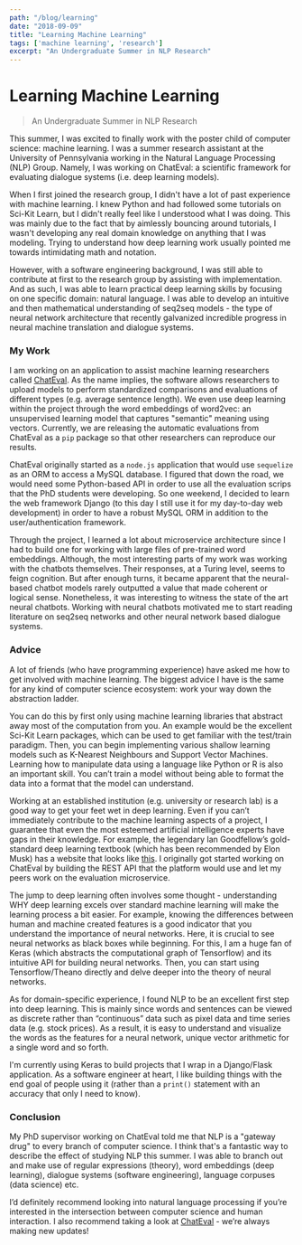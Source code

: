 ```yaml
---
path: "/blog/learning"
date: "2018-09-09"
title: "Learning Machine Learning"
tags: ['machine learning', 'research']
excerpt: "An Undergraduate Summer in NLP Research"
---
```


# Learning Machine Learning
> An Undergraduate Summer in NLP Research

This summer, I was excited to finally work with the poster child of computer science: machine learning. I was a summer research assistant at the University of Pennsylvania working in the Natural Language Processing (NLP) Group. Namely, I was working on ChatEval: a scientific framework for evaluating dialogue systems (i.e. deep learning models).

When I first joined the research group, I didn't have a lot of past experience with machine learning. I knew Python and had followed some tutorials on Sci-Kit Learn, but I didn't really feel like I understood what I was doing. This was mainly due to the fact that by aimlessly bouncing around tutorials, I wasn't developing any real domain knowledge on anything that I was modeling. Trying to understand how deep learning work usually pointed me towards intimidating math and notation.

However, with a software engineering background, I was still able to contribute at first to the research group by assisting with implementation. And as such, I was able to learn practical deep learning skills by focusing on one specific domain: natural language. I was able to develop an intuitive and then mathematical understanding of seq2seq models - the type of neural network architecture that recently galvanized incredible progress in neural machine translation and dialogue systems.

### My Work
I am working on an application to assist machine learning researchers called [ChatEval](https://chateval.org). As the name implies, the software allows researchers to upload models to perform standardized comparisons and evaluations of different types (e.g. average sentence length). We even use deep learning within the project through the word embeddings of word2vec: an unsupervised learning model that captures "semantic" meaning using vectors. Currently, we are releasing the automatic evaluations from ChatEval as a `pip` package so that other researchers can reproduce our results. 

ChatEval originally started as a `node.js` application that would use `sequelize` as an ORM to access a MySQL database. I figured that down the road, we would need some Python-based API in order to use all the evaluation scrips that the PhD students were developing. So one weekend, I decided to learn the web framework Django (to this day I still use it for my day-to-day web development) in order to have a robust MySQL ORM in addition to the user/authentication framework.

Through the project, I learned a lot about microservice architecture since I had to build one for working with large files of pre-trained word embeddings. Although, the most interesting parts of my work was working with the chatbots themselves. Their responses, at a Turing level, seems to feign cognition. But after enough turns, it became apparent that the neural-based chatbot models rarely outputted a value that made coherent or logical sense. Nonetheless, it was interesting to witness the state of the art neural chatbots. Working with neural chatbots motivated me to start reading literature on seq2seq networks and other neural network based dialogue systems.

### Advice
A lot of friends (who have programming experience) have asked me how to get involved with machine learning. The biggest advice I have is the same for any kind of computer science ecosystem: work your way down the abstraction ladder.

You can do this by first only using machine learning libraries that abstract away most of the computation from you. An example would be the excellent Sci-Kit Learn packages, which can be used to get familiar with the test/train paradigm. Then, you can begin implementing various shallow learning models such as K-Nearest Neighbours and Support Vector Machines. Learning how to manipulate data using a language like Python or R is also an important skill. You can’t train a model without being able to format the data into a format that the model can understand.

Working at an established institution (e.g. university or research lab) is a good way to get your feet wet in deep learning. Even if you can’t immediately contribute to the machine learning aspects of a project, I guarantee that even the most esteemed artificial intelligence experts have gaps in their knowledge. For example, the legendary Ian Goodfellow’s gold-standard deep learning textbook (which has been recommended by Elon Musk) has a website that looks like [this](http://www.deeplearningbook.org/ "this"). I originally got started working on ChatEval by building the REST API that the platform would use and let my peers work on the evaluation microservice.

The jump to deep learning often involves some thought - understanding WHY deep learning excels over standard machine learning will make the learning process a bit easier. For example, knowing the differences between human and machine created features is a good indicator that you understand the importance of neural networks. Here, it is crucial to see neural networks as black boxes while beginning. For this, I am a huge fan of Keras (which abstracts the computational graph of Tensorflow) and its intuitive API for building neural networks. Then, you can start using Tensorflow/Theano directly and delve deeper into the theory of neural networks.

As for domain-specific experience, I found NLP to be an excellent first step into deep learning. This is mainly since words and sentences can be viewed as discrete rather than “continuous” data such as pixel data and time series data (e.g. stock prices). As a result, it is easy to understand and visualize the words as the features for a neural network, unique vector arithmetic for a single word and so forth.

I'm currently using Keras to build projects that I wrap in a Django/Flask application. As a software engineer at heart, I like building things with the end goal of people using it (rather than a `print()` statement with an accuracy that only I need to know).

### Conclusion
My PhD supervisor working on ChatEval told me that NLP is a "gateway drug" to every branch of computer science. I think that's a fantastic way to describe the effect of studying NLP this summer. I was able to branch out and make use of regular expressions (theory), word embeddings (deep learning), dialogue systems (software engineering), language corpuses (data science) etc. 

I’d definitely recommend looking into natural language processing if you’re interested in the intersection between computer science and human interaction. I also recommend taking a look at [ChatEval](https://chateval.org) - we’re always making new updates!